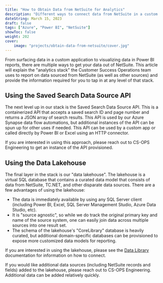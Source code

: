 ```yaml
---
title: "How to Obtain Data from NetSuite for Analytics"
description: "Different ways to connect data from NetSuite in a custom application"
dateString: March 15, 2023
draft: false
tags: ["Azure", "Power BI", "NetSuite"]
showToc: false
weight: 202
cover:
    image: "projects/obtain-data-from-netsuite/cover.jpg"
--- 
```


From surfacing data in a custom application to visualizing data in Power BI reports, there are multiple ways to get your data out of NetSuite. This article will explain the "analytics stack" the Customer Success Operations team uses to report on data sourced from NetSuite (as well as other sources) and provide the information required for you to tap in at any level of that stack.

## Using the Saved Search Data Source API
The next level up in our stack is the Saved Search Data Source API. This is a containerized API that accepts a saved search ID and page number and returns a JSON array of search results. This API is used by our Azure Synapse data flow automations, but additional instances of the API can be spun up for other uses if needed. This API can be used by a custom app or called directly by Power BI or Excel using an HTTP connector.

If you are interested in using this approach, please reach out to CS-OPS Engineering to get an instance of the API provisioned.

## Using the Data Lakehouse
The final layer in the stack is our "data lakehouse". The lakehouse is a virtual SQL database that contains a curated data model that consists of data from NetSuite, TC.NET, and other disparate data sources. There are a few advantages of using the lakehouse:
- The data is immediately available by using any SQL Server client (including Power BI, Excel, SQL Server Management Studio, Azure Data Studio, etc).
- It is "source agnostic", so while we do track the original primary key and name of the source system, one can easily join data across multiple sources into one result set.
- The schema of the lakehouse's "CoreLibrary" database is heavily curated, but additional domain-specific databases can be provisioned to expose more customized data models for reporting.

If you are interested in using the lakehouse, please see the [Data Library](/projects/data-library) documentation for information on how to connect.

If you would like additional data sources (including NetSuite records and fields) added to the lakehouse, please reach out to CS-OPS Engineering. Additional data can be added relatively quickly.